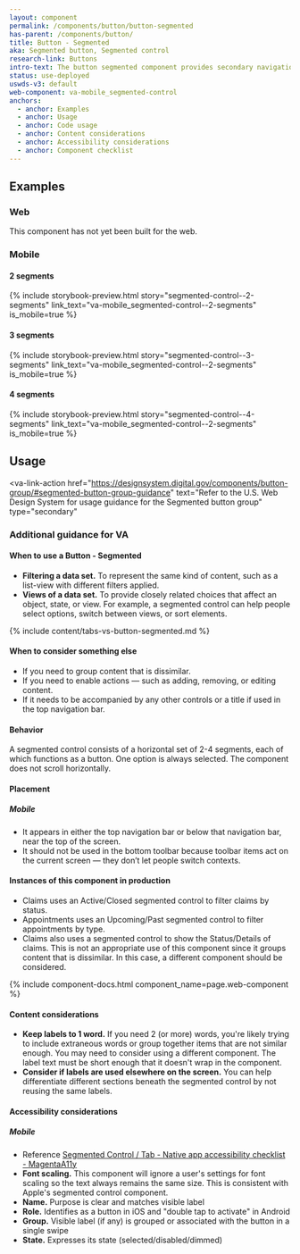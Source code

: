 ```yaml
---
layout: component
permalink: /components/button/button-segmented
has-parent: /components/button/
title: Button - Segmented
aka: Segmented button, Segmented control
research-link: Buttons
intro-text: The button segmented component provides secondary navigation within a page using a group of buttons in a row as a single element.
status: use-deployed
uswds-v3: default
web-component: va-mobile_segmented-control
anchors:
  - anchor: Examples
  - anchor: Usage
  - anchor: Code usage
  - anchor: Content considerations
  - anchor: Accessibility considerations
  - anchor: Component checklist
---
```


## Examples

### Web

This component has not yet been built for the web.

### Mobile

#### 2 segments

{% include storybook-preview.html story="segmented-control--2-segments" link_text="va-mobile_segmented-control--2-segments" is_mobile=true %}

#### 3 segments

{% include storybook-preview.html story="segmented-control--3-segments" link_text="va-mobile_segmented-control--2-segments" is_mobile=true %}

#### 4 segments

{% include storybook-preview.html story="segmented-control--4-segments" link_text="va-mobile_segmented-control--2-segments" is_mobile=true %}

## Usage

<va-link-action
href="https://designsystem.digital.gov/components/button-group/#segmented-button-group-guidance"
text="Refer to the U.S. Web Design System for usage guidance for the Segmented button group"
type="secondary"
> </va-link-action>

### Additional guidance for VA

#### When to use a Button - Segmented

* **Filtering a data set.** To represent the same kind of content, such as a list-view with different filters applied.
* **Views of a data set.** To provide closely related choices that affect an object, state, or view. For example, a segmented control can help people select options, switch between views, or sort elements.

{% include content/tabs-vs-button-segmented.md %}

#### When to consider something else

* If you need to group content that is dissimilar.
* If you need to enable actions — such as adding, removing, or editing content.
* If it needs to be accompanied by any other controls or a title if used in the top navigation bar.

#### Behavior

A segmented control consists of a horizontal set of 2-4 segments, each of which functions as a button. One option is always selected. The component does not scroll horizontally.

#### Placement

##### Mobile

* It appears in either the top navigation bar or below that navigation bar, near the top of the screen.
* It should not be used in the bottom toolbar because toolbar items act on the current screen — they don’t let people switch contexts.

#### Instances of this component in production

* Claims uses an Active/Closed segmented control to filter claims by status.
* Appointments uses an Upcoming/Past segmented control to filter appointments by type.
* Claims also uses a segmented control to show the Status/Details of claims. This is not an appropriate use of this component since it groups content that is dissimilar. In this case, a different component should be considered.

{% include component-docs.html component_name=page.web-component %}

#### Content considerations

* **Keep labels to 1 word.** If you need 2 (or more) words, you're likely trying to include extraneous words or group together items that are not similar enough. You may need to consider using a different component. The label text must be short enough that it doesn't wrap in the component.
* **Consider if labels are used elsewhere on the screen.** You can help differentiate different sections beneath the segmented control by not reusing the same labels.

#### Accessibility considerations

##### Mobile

* Reference [Segmented Control / Tab - Native app accessibility checklist - MagentaA11y](https://www.magentaa11y.com/checklist-native/segmented-control/)
* **Font scaling.** This component will ignore a user's settings for font scaling so the text always remains the same size. This is consistent with Apple's segmented control component.
* **Name.** Purpose is clear and matches visible label
* **Role.** Identifies as a button in iOS and "double tap to activate" in Android
* **Group.** Visible label (if any) is grouped or associated with the button in a single swipe
* **State.** Expresses its state (selected/disabled/dimmed)
